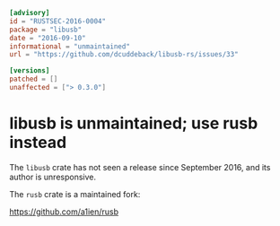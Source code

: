 ```toml
[advisory]
id = "RUSTSEC-2016-0004"
package = "libusb"
date = "2016-09-10"
informational = "unmaintained"
url = "https://github.com/dcuddeback/libusb-rs/issues/33"

[versions]
patched = []
unaffected = ["> 0.3.0"]
```

# libusb is unmaintained; use rusb instead

The `libusb` crate has not seen a release since September 2016, and its author
is unresponsive.

The `rusb` crate is a maintained fork:

https://github.com/a1ien/rusb
